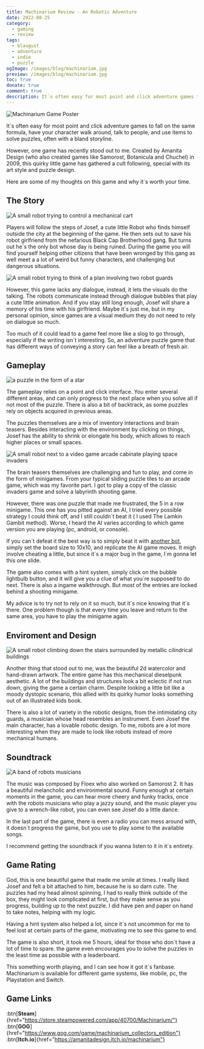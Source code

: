 ```yaml
---
title: Machinarium Review - An Robotic Adventure
date: 2022-08-25
category:
  - gaming
  - review
tags:
  - blaugust
  - adventure
  - indie
  - puzzle
ogImage: /images/blog/machinarium.jpg
preview: /images/blog/machinarium.jpg
toc: true
donate: true
comment: true
description: It´s often easy for most point and click adventure games to fall on the same formula, however this quirkly game stood out to be gathering a cult following.
---
```

![Machinarium Game Poster](/images/blog/machinarium.jpg)

It´s often easy for most point and click adventure games to fall on the same formula, have your character walk around, talk to people, and use items to solve puzzles, often with a bland storyline.

However, one game has recently stood out to me. Created by Amanita Design (who also created games like Samorost, Botanicula and Chuchel) in 2009, this quirky little game has gathered a cult following, special with its art style and puzzle design.

Here are some of my thoughts on this game and why it´s worth your time.

## The Story


![A small robot trying to control a mechanical cart](/images/2022/robotmine.jpg#center)

Players will follow the steps of Josef, a cute little Robot who finds himself outside the city at the beginning of the game. He then sets out to save his robot girlfriend from the nefarious Black Cap Brotherhood gang. But turns out he´s the only bot whose day is being ruined. During the game you will find yourself helping other citizens that have been wronged by this gang as well meet a a lot of weird but funny characters, and challenging but dangerous situations.

![A small robot trying to think of a plan involving two robot guards](/images/2022/machinariumrobotguards.jpg#center)


However, this game lacks any dialogue, instead, it lets the visuals do the talking. The robots communicate instead through dialogue bubbles that play a cute little animation. And if you stay still long enough, Josef will share a memory of his time with his girlfriend. Maybe it´s just me, but in my personal opinion, since games are a visual medium they do not need to rely on dialogue so much.

Too much of it could lead to a game feel more like a slog to go through, especially if the writing isn´t interesting. So, an adventure puzzle game that has different ways of conveying a story can feel like a breath of fresh air.

## Gameplay


![a puzzle in the form of a star](/images/2022/machinariumstarpuzzle.jpg#center)


The gameplay relies on a point and click interface. You enter several different areas, and can only progress to the next place when you solve all if not most of the puzzle. There is also a bit of backtrack, as some puzzles rely on objects acquired in previous areas.

The puzzles themselves are a mix of inventory interactions and brain teasers. Besides interacting with the environment by clicking on things, Josef has the ability to shrink or elongate his body, which allows to reach higher places or small spaces.


![A small robot next to a video game arcade cabinate playing space invaders](/images/2022/machinariumspaceinvaderpuzzle.jpg#center)


The brain teasers themselves are challenging and fun to play, and come in the form of minigames. From your typical sliding puzzle tiles to an arcade game, which was my favorite part. I got to play a copy of the classic invaders game and solve a labyrinth shooting game.

However, there was one puzzle that made me frustrated, the 5 in a row minigame. This one has you pitted against an AI, I tried every possible strategy I could think off, and I still couldn´t beat it ( I used The Lamkin Gambit method). Worse, I heard the AI varies according to which game version you are playing (pc, android, or console).

If you can´t defeat it the best way is to simply beat it with [another bot](http://www.javascripter.net/games/xo/xo.htm), simply set the board size to 10x10, and replicate the AI game moves. It migh involve cheating a little, but since it´s a major bug in the game, I´m gonna let this one slide.

The game also comes with a hint system, simply click on the bubble lightbulb button, and it will give you a clue of what you´re supposed to do next. There is also a ingame walkthrough. But most of the entries are locked behind a shooting minigame.

My advice is to try not to rely on it so much, but it´s nice knowing that it´s there. One problem though is that every time you leave and return to the same area, you have to play the minigame again.

## Enviroment and Design


![A small robot climbing down the stairs surrounded by metallic cilindrical buildings](/images/2022/machinariumstairs.jpg#center)


Another thing that stood out to me, was the beautiful 2d watercolor and hand-drawn artwork. The entire game has this mechanical dieselpunk aesthetic. A lot of the buildings and structures look a bit eclectic if not run down, giving the game a certain charm. Despite looking a little bit like a moody dystopic scenario, this allied with its quirky humor looks something out of an illustrated kids book.

There is also a lot of variety in the robotic designs, from the intimidating city guards, a musician whose head resembles an instrument. Even Josef the main character, has a lovable robotic design. To me, robots are a lot more interesting when they are made to look like robots instead of more mechanical humans.

## Soundtrack


![A band of robots musicians](/images/2022/machinariummusic.jpg#medium)

The music was composed by Floex who also worked on Samorost 2. It has a beautiful melancholic and environmental sound. Funny enough at certain moments in the game, you can hear more cheery and funky tracks, once with the robots musicians who play a jazzy sound, and the music player you give to a wrench-like robot, you can even see Josef do a little dance.

In the last part of the game, there is even a radio you can mess around with, it doesn´t progress the game, but you use to play some to the available songs.

I recommend getting the soundtrack if you wanna listen to it in it´s entirety.

## Game Rating

God, this is one beautiful game that made me smile at times. I really liked Josef and felt a bit attached to him, because he is so darn cute. The puzzles had my head almost spinning, I had to really think outside of the box, they might look complicated at first, but they make sense as you progress, building up to the next puzzle. I did have pen and paper on hand to take notes, helping with my logic.

Having a hint system also helped a lot, since it´s not uncommon for me to feel lost at certain parts of the game, motivating me to see this game to end.

The game is also short, it took me 5 hours, ideal for those who don´t have a lot of time to spare. the game even encourages you to solve the puzzles in the least time as possible with a leaderboard.

This something worth playing, and I can see how it got it´s fanbase. Machinarium is available for different game systems, like mobile, pc, the Playstation and Switch.


## Game Links


:btn[**Steam**]{href="https://store.steampowered.com/app/40700/Machinarium/"}  :btn[**GOG**]{href="https://www.gog.com/game/machinarium_collectors_edition"}  :btn[**Itch.io**]{href="https://amanitadesign.itch.io/machinarium"}

